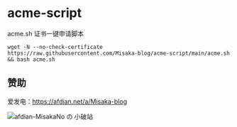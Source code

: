 # acme-script

acme.sh 证书一键申请脚本

```shell
wget -N --no-check-certificate https://raw.githubusercontent.com/Misaka-blog/acme-script/main/acme.sh && bash acme.sh
```

## 赞助

爱发电：https://afdian.net/a/Misaka-blog

![afdian-MisakaNo の 小破站](https://user-images.githubusercontent.com/122191366/211533469-351009fb-9ae8-4601-992a-abbf54665b68.jpg)
